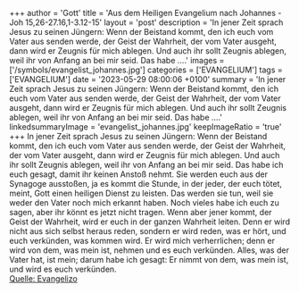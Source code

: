 +++
author = 'Gott'
title = 'Aus dem Heiligen Evangelium nach Johannes - Joh 15,26-27.16,1-3.12-15'
layout = 'post'
description = 'In jener Zeit sprach Jesus zu seinen Jüngern: Wenn der Beistand kommt, den ich euch vom Vater aus senden werde, der Geist der Wahrheit, der vom Vater ausgeht, dann wird er Zeugnis für mich ablegen. Und auch ihr sollt Zeugnis ablegen, weil ihr von Anfang an bei mir seid. Das habe ....'
images = ['/symbols/evangelist_johannes.jpg']
categories = ['EVANGELIUM']
tags = ['EVANGELIUM']
date = '2023-05-29 08:00:06 +0100'
summary = 'In jener Zeit sprach Jesus zu seinen Jüngern: Wenn der Beistand kommt, den ich euch vom Vater aus senden werde, der Geist der Wahrheit, der vom Vater ausgeht, dann wird er Zeugnis für mich ablegen. Und auch ihr sollt Zeugnis ablegen, weil ihr von Anfang an bei mir seid. Das habe ....'
linkedsummaryImage = 'evangelist_johannes.jpg'
keepImageRatio = 'true'
+++
In jener Zeit sprach Jesus zu seinen Jüngern: Wenn der Beistand kommt, den ich euch vom Vater aus senden werde, der Geist der Wahrheit, der vom Vater ausgeht, dann wird er Zeugnis für mich ablegen.
Und auch ihr sollt Zeugnis ablegen, weil ihr von Anfang an bei mir seid.
Das habe ich euch gesagt, damit ihr keinen Anstoß nehmt.<!--more-->
Sie werden euch aus der Synagoge ausstoßen, ja es kommt die Stunde, in der jeder, der euch tötet, meint, Gott einen heiligen Dienst zu leisten.
Das werden sie tun, weil sie weder den Vater noch mich erkannt haben.
Noch vieles habe ich euch zu sagen, aber ihr könnt es jetzt nicht tragen.
Wenn aber jener kommt, der Geist der Wahrheit, wird er euch in der ganzen Wahrheit leiten. Denn er wird nicht aus sich selbst heraus reden, sondern er wird reden, was er hört, und euch verkünden, was kommen wird.
Er wird mich verherrlichen; denn er wird von dem, was mein ist, nehmen und es euch verkünden.
Alles, was der Vater hat, ist mein; darum habe ich gesagt: Er nimmt von dem, was mein ist, und wird es euch verkünden.<br> [Quelle: Evangelizo](https://evangeliumtagfuertag.org/DE/gospel)